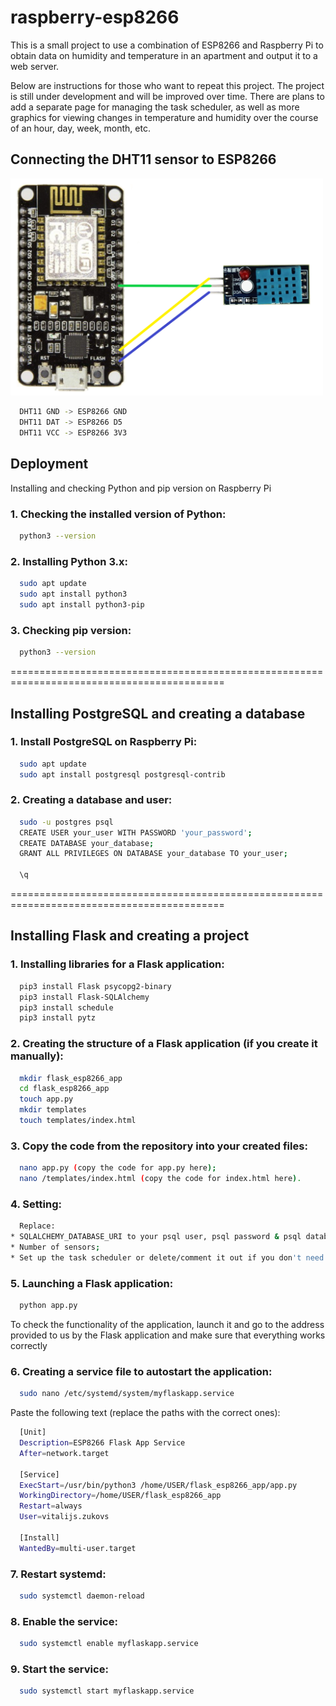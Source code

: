 
# raspberry-esp8266 

This is a small project to use a combination of ESP8266 and Raspberry Pi to obtain data on humidity and temperature in an apartment and output it to a web server.

Below are instructions for those who want to repeat this project. The project is still under development and will be improved over time. There are plans to add a separate page for managing the task scheduler, as well as more graphics for viewing changes in temperature and humidity over the course of an hour, day, week, month, etc.

## Connecting the DHT11 sensor to ESP8266

<img src="static/description/schema.png" width="500">

```bash
  DHT11 GND -> ESP8266 GND
  DHT11 DAT -> ESP8266 D5
  DHT11 VCC -> ESP8266 3V3
```

## Deployment

Installing and checking Python and pip version on Raspberry Pi


### 1. Checking the installed version of Python:
```bash
  python3 --version
```

### 2. Installing Python 3.x:
```bash
  sudo apt update
  sudo apt install python3
  sudo apt install python3-pip
```

### 3. Checking pip version:
```bash
  python3 --version
```

===========================================================================================
## Installing PostgreSQL and creating a database

### 1. Install PostgreSQL on Raspberry Pi:
```bash
  sudo apt update
  sudo apt install postgresql postgresql-contrib
```

### 2. Creating a database and user:
```bash
  sudo -u postgres psql
  CREATE USER your_user WITH PASSWORD 'your_password';
  CREATE DATABASE your_database;
  GRANT ALL PRIVILEGES ON DATABASE your_database TO your_user;

  \q
```

===========================================================================================
## Installing Flask and creating a project

### 1. Installing libraries for a Flask application:
```bash
  pip3 install Flask psycopg2-binary
  pip3 install Flask-SQLAlchemy
  pip3 install schedule
  pip3 install pytz
```

### 2. Creating the structure of a Flask application (if you create it manually):
```bash
  mkdir flask_esp8266_app
  cd flask_esp8266_app
  touch app.py
  mkdir templates
  touch templates/index.html
```

### 3. Copy the code from the repository into your created files:
```bash
  nano app.py (copy the code for app.py here);
  nano /templates/index.html (copy the code for index.html here).
```

### 4. Setting:
```bash
  Replace:
* SQLALCHEMY_DATABASE_URI to your psql user, psql password & psql database name;
* Number of sensors;
* Set up the task scheduler or delete/comment it out if you don't need it.
```

### 5. Launching a Flask application:
```bash
  python app.py
```

To check the functionality of the application, launch it and go to the address provided to us by the Flask application and make sure that everything works correctly

### 6. Creating a service file to autostart the application:
```bash
  sudo nano /etc/systemd/system/myflaskapp.service
```

Paste the following text (replace the paths with the correct ones):

```bash
  [Unit]
  Description=ESP8266 Flask App Service
  After=network.target

  [Service]
  ExecStart=/usr/bin/python3 /home/USER/flask_esp8266_app/app.py
  WorkingDirectory=/home/USER/flask_esp8266_app
  Restart=always
  User=vitalijs.zukovs

  [Install]
  WantedBy=multi-user.target
```

### 7. Restart systemd:
```bash
  sudo systemctl daemon-reload
```

### 8. Enable the service:
```bash
  sudo systemctl enable myflaskapp.service
```

### 9. Start the service:
```bash
  sudo systemctl start myflaskapp.service
```

